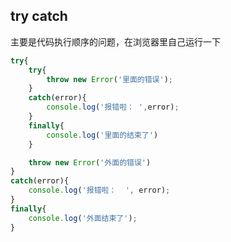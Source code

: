 ## try catch

主要是代码执行顺序的问题，在浏览器里自己运行一下

``` javascript
try{
	try{
		throw new Error('里面的错误');
	}
	catch(error){
		console.log('报错啦： ',error);
	}
	finally{
		console.log('里面的结束了')
	}

	throw new Error('外面的错误')
}
catch(error){
	console.log('报错啦：  ', error);
}
finally{
	console.log('外面结束了');
}
```